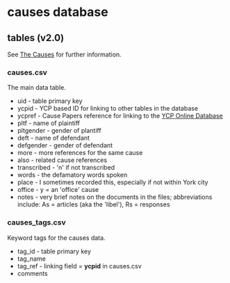 causes database
===============

tables (v2.0)
------

See [The Causes](http://earlymodernweb.org/defamation/causes.html) for further information.

### causes.csv

The main data table.

* uid - table primary key
* ycpid - YCP based ID for linking to other tables in the database
* ycpref - Cause Papers reference for linking to the [YCP Online Database](http://www.hrionline.ac.uk/causepapers/)
* pltf - name of plaintiff
* pltgender - gender of plantiff
* deft - name of defendant
* defgender - gender of defendant
* more - more references for the same cause
* also - related cause references
* transcribed - 'n' if not transcribed
* words - the defamatory words spoken
* place - I sometimes recorded this, especially if not within York city
* office - y = an 'office' cause
* notes - very brief notes on the documents in the files; abbreviations include: As = articles (aka the 'libel'), Rs = responses

### causes_tags.csv

Keyword tags for the causes data.  

* tag_id - table primary key
* tag_name
* tag_ref - linking field = **ycpid** in causes.csv
* comments

